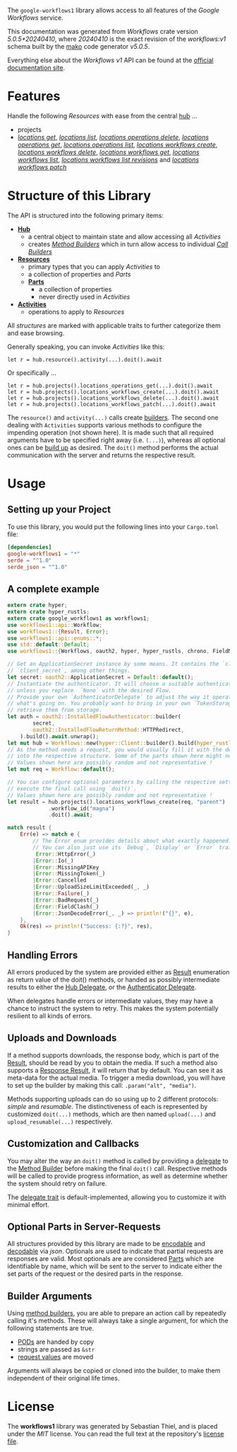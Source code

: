 <!---
DO NOT EDIT !
This file was generated automatically from 'src/generator/templates/api/README.md.mako'
DO NOT EDIT !
-->
The `google-workflows1` library allows access to all features of the *Google Workflows* service.

This documentation was generated from *Workflows* crate version *5.0.5+20240410*, where *20240410* is the exact revision of the *workflows:v1* schema built by the [mako](http://www.makotemplates.org/) code generator *v5.0.5*.

Everything else about the *Workflows* *v1* API can be found at the
[official documentation site](https://cloud.google.com/workflows).
# Features

Handle the following *Resources* with ease from the central [hub](https://docs.rs/google-workflows1/5.0.5+20240410/google_workflows1/Workflows) ...

* projects
 * [*locations get*](https://docs.rs/google-workflows1/5.0.5+20240410/google_workflows1/api::ProjectLocationGetCall), [*locations list*](https://docs.rs/google-workflows1/5.0.5+20240410/google_workflows1/api::ProjectLocationListCall), [*locations operations delete*](https://docs.rs/google-workflows1/5.0.5+20240410/google_workflows1/api::ProjectLocationOperationDeleteCall), [*locations operations get*](https://docs.rs/google-workflows1/5.0.5+20240410/google_workflows1/api::ProjectLocationOperationGetCall), [*locations operations list*](https://docs.rs/google-workflows1/5.0.5+20240410/google_workflows1/api::ProjectLocationOperationListCall), [*locations workflows create*](https://docs.rs/google-workflows1/5.0.5+20240410/google_workflows1/api::ProjectLocationWorkflowCreateCall), [*locations workflows delete*](https://docs.rs/google-workflows1/5.0.5+20240410/google_workflows1/api::ProjectLocationWorkflowDeleteCall), [*locations workflows get*](https://docs.rs/google-workflows1/5.0.5+20240410/google_workflows1/api::ProjectLocationWorkflowGetCall), [*locations workflows list*](https://docs.rs/google-workflows1/5.0.5+20240410/google_workflows1/api::ProjectLocationWorkflowListCall), [*locations workflows list revisions*](https://docs.rs/google-workflows1/5.0.5+20240410/google_workflows1/api::ProjectLocationWorkflowListRevisionCall) and [*locations workflows patch*](https://docs.rs/google-workflows1/5.0.5+20240410/google_workflows1/api::ProjectLocationWorkflowPatchCall)




# Structure of this Library

The API is structured into the following primary items:

* **[Hub](https://docs.rs/google-workflows1/5.0.5+20240410/google_workflows1/Workflows)**
    * a central object to maintain state and allow accessing all *Activities*
    * creates [*Method Builders*](https://docs.rs/google-workflows1/5.0.5+20240410/google_workflows1/client::MethodsBuilder) which in turn
      allow access to individual [*Call Builders*](https://docs.rs/google-workflows1/5.0.5+20240410/google_workflows1/client::CallBuilder)
* **[Resources](https://docs.rs/google-workflows1/5.0.5+20240410/google_workflows1/client::Resource)**
    * primary types that you can apply *Activities* to
    * a collection of properties and *Parts*
    * **[Parts](https://docs.rs/google-workflows1/5.0.5+20240410/google_workflows1/client::Part)**
        * a collection of properties
        * never directly used in *Activities*
* **[Activities](https://docs.rs/google-workflows1/5.0.5+20240410/google_workflows1/client::CallBuilder)**
    * operations to apply to *Resources*

All *structures* are marked with applicable traits to further categorize them and ease browsing.

Generally speaking, you can invoke *Activities* like this:

```Rust,ignore
let r = hub.resource().activity(...).doit().await
```

Or specifically ...

```ignore
let r = hub.projects().locations_operations_get(...).doit().await
let r = hub.projects().locations_workflows_create(...).doit().await
let r = hub.projects().locations_workflows_delete(...).doit().await
let r = hub.projects().locations_workflows_patch(...).doit().await
```

The `resource()` and `activity(...)` calls create [builders][builder-pattern]. The second one dealing with `Activities`
supports various methods to configure the impending operation (not shown here). It is made such that all required arguments have to be
specified right away (i.e. `(...)`), whereas all optional ones can be [build up][builder-pattern] as desired.
The `doit()` method performs the actual communication with the server and returns the respective result.

# Usage

## Setting up your Project

To use this library, you would put the following lines into your `Cargo.toml` file:

```toml
[dependencies]
google-workflows1 = "*"
serde = "^1.0"
serde_json = "^1.0"
```

## A complete example

```Rust
extern crate hyper;
extern crate hyper_rustls;
extern crate google_workflows1 as workflows1;
use workflows1::api::Workflow;
use workflows1::{Result, Error};
use workflows1::api::enums::*;
use std::default::Default;
use workflows1::{Workflows, oauth2, hyper, hyper_rustls, chrono, FieldMask};

// Get an ApplicationSecret instance by some means. It contains the `client_id` and
// `client_secret`, among other things.
let secret: oauth2::ApplicationSecret = Default::default();
// Instantiate the authenticator. It will choose a suitable authentication flow for you,
// unless you replace  `None` with the desired Flow.
// Provide your own `AuthenticatorDelegate` to adjust the way it operates and get feedback about
// what's going on. You probably want to bring in your own `TokenStorage` to persist tokens and
// retrieve them from storage.
let auth = oauth2::InstalledFlowAuthenticator::builder(
        secret,
        oauth2::InstalledFlowReturnMethod::HTTPRedirect,
    ).build().await.unwrap();
let mut hub = Workflows::new(hyper::Client::builder().build(hyper_rustls::HttpsConnectorBuilder::new().with_native_roots().unwrap().https_or_http().enable_http1().build()), auth);
// As the method needs a request, you would usually fill it with the desired information
// into the respective structure. Some of the parts shown here might not be applicable !
// Values shown here are possibly random and not representative !
let mut req = Workflow::default();

// You can configure optional parameters by calling the respective setters at will, and
// execute the final call using `doit()`.
// Values shown here are possibly random and not representative !
let result = hub.projects().locations_workflows_create(req, "parent")
             .workflow_id("magna")
             .doit().await;

match result {
    Err(e) => match e {
        // The Error enum provides details about what exactly happened.
        // You can also just use its `Debug`, `Display` or `Error` traits
         Error::HttpError(_)
        |Error::Io(_)
        |Error::MissingAPIKey
        |Error::MissingToken(_)
        |Error::Cancelled
        |Error::UploadSizeLimitExceeded(_, _)
        |Error::Failure(_)
        |Error::BadRequest(_)
        |Error::FieldClash(_)
        |Error::JsonDecodeError(_, _) => println!("{}", e),
    },
    Ok(res) => println!("Success: {:?}", res),
}

```
## Handling Errors

All errors produced by the system are provided either as [Result](https://docs.rs/google-workflows1/5.0.5+20240410/google_workflows1/client::Result) enumeration as return value of
the doit() methods, or handed as possibly intermediate results to either the
[Hub Delegate](https://docs.rs/google-workflows1/5.0.5+20240410/google_workflows1/client::Delegate), or the [Authenticator Delegate](https://docs.rs/yup-oauth2/*/yup_oauth2/trait.AuthenticatorDelegate.html).

When delegates handle errors or intermediate values, they may have a chance to instruct the system to retry. This
makes the system potentially resilient to all kinds of errors.

## Uploads and Downloads
If a method supports downloads, the response body, which is part of the [Result](https://docs.rs/google-workflows1/5.0.5+20240410/google_workflows1/client::Result), should be
read by you to obtain the media.
If such a method also supports a [Response Result](https://docs.rs/google-workflows1/5.0.5+20240410/google_workflows1/client::ResponseResult), it will return that by default.
You can see it as meta-data for the actual media. To trigger a media download, you will have to set up the builder by making
this call: `.param("alt", "media")`.

Methods supporting uploads can do so using up to 2 different protocols:
*simple* and *resumable*. The distinctiveness of each is represented by customized
`doit(...)` methods, which are then named `upload(...)` and `upload_resumable(...)` respectively.

## Customization and Callbacks

You may alter the way an `doit()` method is called by providing a [delegate](https://docs.rs/google-workflows1/5.0.5+20240410/google_workflows1/client::Delegate) to the
[Method Builder](https://docs.rs/google-workflows1/5.0.5+20240410/google_workflows1/client::CallBuilder) before making the final `doit()` call.
Respective methods will be called to provide progress information, as well as determine whether the system should
retry on failure.

The [delegate trait](https://docs.rs/google-workflows1/5.0.5+20240410/google_workflows1/client::Delegate) is default-implemented, allowing you to customize it with minimal effort.

## Optional Parts in Server-Requests

All structures provided by this library are made to be [encodable](https://docs.rs/google-workflows1/5.0.5+20240410/google_workflows1/client::RequestValue) and
[decodable](https://docs.rs/google-workflows1/5.0.5+20240410/google_workflows1/client::ResponseResult) via *json*. Optionals are used to indicate that partial requests are responses
are valid.
Most optionals are are considered [Parts](https://docs.rs/google-workflows1/5.0.5+20240410/google_workflows1/client::Part) which are identifiable by name, which will be sent to
the server to indicate either the set parts of the request or the desired parts in the response.

## Builder Arguments

Using [method builders](https://docs.rs/google-workflows1/5.0.5+20240410/google_workflows1/client::CallBuilder), you are able to prepare an action call by repeatedly calling it's methods.
These will always take a single argument, for which the following statements are true.

* [PODs][wiki-pod] are handed by copy
* strings are passed as `&str`
* [request values](https://docs.rs/google-workflows1/5.0.5+20240410/google_workflows1/client::RequestValue) are moved

Arguments will always be copied or cloned into the builder, to make them independent of their original life times.

[wiki-pod]: http://en.wikipedia.org/wiki/Plain_old_data_structure
[builder-pattern]: http://en.wikipedia.org/wiki/Builder_pattern
[google-go-api]: https://github.com/google/google-api-go-client

# License
The **workflows1** library was generated by Sebastian Thiel, and is placed
under the *MIT* license.
You can read the full text at the repository's [license file][repo-license].

[repo-license]: https://github.com/Byron/google-apis-rsblob/main/LICENSE.md

